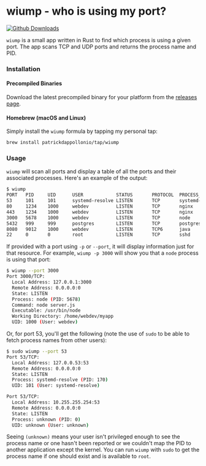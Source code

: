 # wiump - who is using my port?

[![Github Downloads](https://img.shields.io/github/downloads/patrickdappollonio/wiump/total?color=orange&label=github%20downloads)](https://github.com/patrickdappollonio/wiump/releases)

`wiump` is a small app written in Rust to find which process is using a given port. The app scans TCP and UDP ports and returns the process name and PID.

### Installation

#### Precompiled Binaries

Download the latest precompiled binary for your platform from the [releases page](https://github.com/patrickdappollonio/wiump/releases).

#### Homebrew (macOS and Linux)

Simply install the `wiump` formula by tapping my personal tap:

```bash
brew install patrickdappollonio/tap/wiump
```

### Usage

`wiump` will scan all ports and display a table of all the ports and their associated processes. Here's an example of the output:

```bash
$ wiump
PORT   PID     UID      USER            STATUS       PROTOCOL  PROCESS_NAME     LOCAL                 REMOTE
53     101     101      systemd-resolve LISTEN       TCP       systemd-resolved 127.0.0.53:53         0.0.0.0:0
80     1234    1000     webdev          LISTEN       TCP       nginx            0.0.0.0:80            0.0.0.0:0
443    1234    1000     webdev          LISTEN       TCP       nginx            0.0.0.0:443           0.0.0.0:0
3000   5678    1000     webdev          LISTEN       TCP       node             127.0.0.1:3000        0.0.0.0:0
5432   999     999      postgres        LISTEN       TCP       postgres         127.0.0.1:5432        0.0.0.0:0
8080   9012    1000     webdev          LISTEN       TCP6      java             :::8080               :::0
22     0       0        root            LISTEN       TCP       sshd             0.0.0.0:22            0.0.0.0:0
```

If provided with a port using `-p` or `--port`, it will display information just for that resource. For example, `wiump -p 3000` will show you that a `node` process is using that port:

```bash
$ wiump --port 3000
Port 3000/TCP:
  Local Address: 127.0.0.1:3000
  Remote Address: 0.0.0.0:0
  State: LISTEN
  Process: node (PID: 5678)
  Command: node server.js
  Executable: /usr/bin/node
  Working Directory: /home/webdev/myapp
  UID: 1000 (User: webdev)
```

Or, for port 53, you'll get the following (note the use of `sudo` to be able to fetch process names from other users):

```bash
$ sudo wiump --port 53
Port 53/TCP:
  Local Address: 127.0.0.53:53
  Remote Address: 0.0.0.0:0
  State: LISTEN
  Process: systemd-resolve (PID: 170)
  UID: 101 (User: systemd-resolve)

Port 53/TCP:
  Local Address: 10.255.255.254:53
  Remote Address: 0.0.0.0:0
  State: LISTEN
  Process: unknown (PID: 0)
  UID: unknown (User: unknown)
```

Seeing `(unknown)` means your user isn't privileged enough to see the process name or one hasn't been reported or we couldn't map the PID to another application except the kernel. You can run `wiump` with `sudo` to get the process name if one should exist and is available to `root`.
